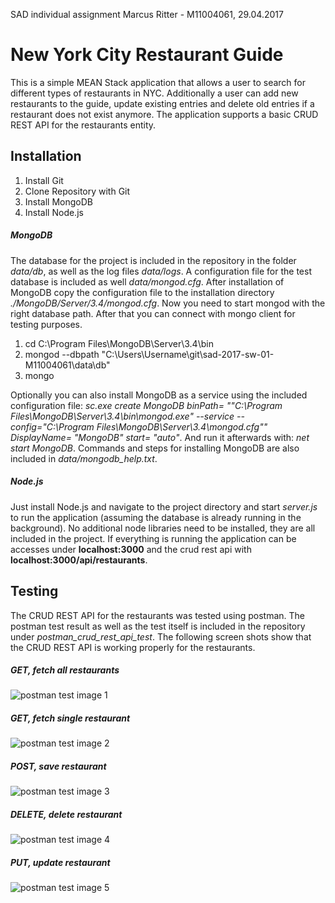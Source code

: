 SAD individual assignment Marcus Ritter - M11004061, 29.04.2017


# New York City Restaurant Guide

This is a simple MEAN Stack application that allows a user to search for different types of restaurants in NYC. Additionally a user can add new restaurants to the guide, update existing entries and delete old entries if a restaurant does not exist anymore. The application supports a basic CRUD REST API for the restaurants entity.

## Installation

1. Install Git
2. Clone Repository with Git
3. Install MongoDB
4. Install Node.js

##### MongoDB

The database for the project is included in the repository in the folder *data/db*, as well as the log files *data/logs*. A configuration file for the test database is included as well *data/mongod.cfg*. After installation of MongoDB copy the configuration file to the installation directory *./MongoDB/Server/3.4/mongod.cfg*. Now you need to start mongod with the right database path. After that you can connect with mongo client for testing purposes.

1. cd C:\Program Files\MongoDB\Server\3.4\bin
2. mongod --dbpath "C:\Users\Username\git\sad-2017-sw-01-M11004061\data\db"
3. mongo

Optionally you can also install MongoDB as a service using the included configuration file: *sc.exe create MongoDB binPath= "\"C:\Program Files\MongoDB\Server\3.4\bin\mongod.exe\" --service --config=\"C:\Program Files\MongoDB\Server\3.4\mongod.cfg\"" DisplayName= "MongoDB" start= "auto"*. And run it afterwards with: *net start MongoDB*. Commands and steps for installing MongoDB are also included in *data/mongodb_help.txt*.

##### Node.js

Just install Node.js and navigate to the project directory and start *server.js* to run the application (assuming the database is already running in the background). No additional node libraries need to be installed, they are all included in the project. If everything is running the application can be accesses under **localhost:3000** and the crud rest api with **localhost:3000/api/restaurants**.

## Testing

The CRUD REST API for the restaurants was tested using postman. The postman test result as well as the test itself is included in the repository under *postman_crud_rest_api_test*. The following screen shots show that the CRUD REST API is working properly for the restaurants.

##### GET, fetch all restaurants

![postman test image 1](https://github.com/infomediadesign/sad-2017-sw-01-M11004061/blob/master/postman_crud_rest_api_test/postman_api_test_get_all.png)

##### GET, fetch single restaurant
![postman test image 2](https://github.com/infomediadesign/sad-2017-sw-01-M11004061/blob/master/postman_crud_rest_api_test/postman_api_test_get_single.png)

##### POST, save restaurant
![postman test image 3](https://github.com/infomediadesign/sad-2017-sw-01-M11004061/blob/master/postman_crud_rest_api_test/postman_api_test_save.png)

##### DELETE, delete restaurant
![postman test image 4](https://github.com/infomediadesign/sad-2017-sw-01-M11004061/blob/master/postman_crud_rest_api_test/postman_api_test_delete.png)

##### PUT, update restaurant
![postman test image 5](https://github.com/infomediadesign/sad-2017-sw-01-M11004061/blob/master/postman_crud_rest_api_test/postman_api_test_update.png)

